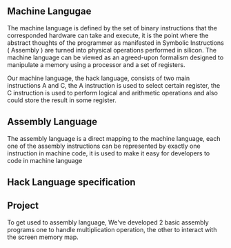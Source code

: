 ## Machine Langugae 
The machine language is defined by the set of binary instructions that the corresponded hardware can take and execute, it is the point where the abstract thoughts of the programmer as manifested in Symbolic Instructions ( Assembly ) are turned into physical operations performed in silicon. 
The machine language can be viewed as an agreed-upon formalism designed to manipulate a memory using a processor and a set of registers. 

Our machine language, the hack language, consists of two main instructions A and C, the A instruction is used to select certain register, the C instruction is used to perform logical and arithmetic operations and also could store the result in some register. 

## Assembly Language 
The assembly language is a direct mapping to the machine language, each one of the assembly instructions can be represented by exactly one instruction in machine code, it is used to make it easy for developers to code in machine language

## Hack Language specification



## Project 
To get used to assembly language, We've developed 2 basic assembly programs one to handle multiplication operation, the other to interact with the screen memory map.
